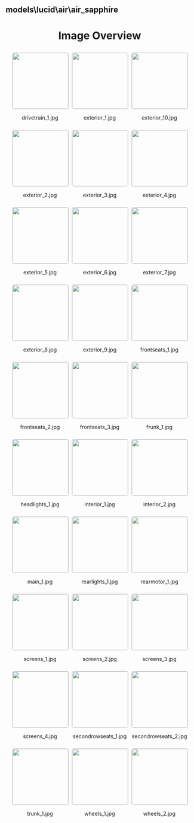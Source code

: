 ## models\lucid\air\air_sapphire


<style>
    .image-gallery {
        display: flex;
        flex-wrap: wrap;
        gap: 10px;
        justify-content: center;
        padding: 10px;
    }
    .image-gallery img {
        width: 150px;
        height: auto;
        border: 1px solid #ddd;
        border-radius: 5px;
    }
    .image-gallery div {
        flex: 1 1 calc(33.333% - 20px); /* Three images per row on large screens */
        max-width: 150px;
        text-align: center;
    }
    @media (max-width: 768px) {
        .image-gallery div {
            flex: 1 1 calc(50% - 20px); /* Two images per row on medium screens */
        }
    }
    @media (max-width: 480px) {
        .image-gallery div {
            flex: 1 1 100%; /* One image per row on small screens */
        }
    }
</style>
<h1 style ="text-align: center;"> Image Overview </h1> <div class="image-gallery">
<div>
<img src="https://media.evkx.net/multimedia/models/lucid/air/air_sapphire/drivetrain_1_st.jpg">
<p>drivetrain_1.jpg</p>
</div>
<div>
<img src="https://media.evkx.net/multimedia/models/lucid/air/air_sapphire/exterior_1_st.jpg">
<p>exterior_1.jpg</p>
</div>
<div>
<img src="https://media.evkx.net/multimedia/models/lucid/air/air_sapphire/exterior_10_st.jpg">
<p>exterior_10.jpg</p>
</div>
<div>
<img src="https://media.evkx.net/multimedia/models/lucid/air/air_sapphire/exterior_2_st.jpg">
<p>exterior_2.jpg</p>
</div>
<div>
<img src="https://media.evkx.net/multimedia/models/lucid/air/air_sapphire/exterior_3_st.jpg">
<p>exterior_3.jpg</p>
</div>
<div>
<img src="https://media.evkx.net/multimedia/models/lucid/air/air_sapphire/exterior_4_st.jpg">
<p>exterior_4.jpg</p>
</div>
<div>
<img src="https://media.evkx.net/multimedia/models/lucid/air/air_sapphire/exterior_5_st.jpg">
<p>exterior_5.jpg</p>
</div>
<div>
<img src="https://media.evkx.net/multimedia/models/lucid/air/air_sapphire/exterior_6_st.jpg">
<p>exterior_6.jpg</p>
</div>
<div>
<img src="https://media.evkx.net/multimedia/models/lucid/air/air_sapphire/exterior_7_st.jpg">
<p>exterior_7.jpg</p>
</div>
<div>
<img src="https://media.evkx.net/multimedia/models/lucid/air/air_sapphire/exterior_8_st.jpg">
<p>exterior_8.jpg</p>
</div>
<div>
<img src="https://media.evkx.net/multimedia/models/lucid/air/air_sapphire/exterior_9_st.jpg">
<p>exterior_9.jpg</p>
</div>
<div>
<img src="https://media.evkx.net/multimedia/models/lucid/air/air_sapphire/frontseats_1_st.jpg">
<p>frontseats_1.jpg</p>
</div>
<div>
<img src="https://media.evkx.net/multimedia/models/lucid/air/air_sapphire/frontseats_2_st.jpg">
<p>frontseats_2.jpg</p>
</div>
<div>
<img src="https://media.evkx.net/multimedia/models/lucid/air/air_sapphire/frontseats_3_st.jpg">
<p>frontseats_3.jpg</p>
</div>
<div>
<img src="https://media.evkx.net/multimedia/models/lucid/air/air_sapphire/frunk_1_st.jpg">
<p>frunk_1.jpg</p>
</div>
<div>
<img src="https://media.evkx.net/multimedia/models/lucid/air/air_sapphire/headlights_1_st.jpg">
<p>headlights_1.jpg</p>
</div>
<div>
<img src="https://media.evkx.net/multimedia/models/lucid/air/air_sapphire/interior_1_st.jpg">
<p>interior_1.jpg</p>
</div>
<div>
<img src="https://media.evkx.net/multimedia/models/lucid/air/air_sapphire/interior_2_st.jpg">
<p>interior_2.jpg</p>
</div>
<div>
<img src="https://media.evkx.net/multimedia/models/lucid/air/air_sapphire/main_1_st.jpg">
<p>main_1.jpg</p>
</div>
<div>
<img src="https://media.evkx.net/multimedia/models/lucid/air/air_sapphire/rearlights_1_st.jpg">
<p>rearlights_1.jpg</p>
</div>
<div>
<img src="https://media.evkx.net/multimedia/models/lucid/air/air_sapphire/rearmotor_1_st.jpg">
<p>rearmotor_1.jpg</p>
</div>
<div>
<img src="https://media.evkx.net/multimedia/models/lucid/air/air_sapphire/screens_1_st.jpg">
<p>screens_1.jpg</p>
</div>
<div>
<img src="https://media.evkx.net/multimedia/models/lucid/air/air_sapphire/screens_2_st.jpg">
<p>screens_2.jpg</p>
</div>
<div>
<img src="https://media.evkx.net/multimedia/models/lucid/air/air_sapphire/screens_3_st.jpg">
<p>screens_3.jpg</p>
</div>
<div>
<img src="https://media.evkx.net/multimedia/models/lucid/air/air_sapphire/screens_4_st.jpg">
<p>screens_4.jpg</p>
</div>
<div>
<img src="https://media.evkx.net/multimedia/models/lucid/air/air_sapphire/secondrowseats_1_st.jpg">
<p>secondrowseats_1.jpg</p>
</div>
<div>
<img src="https://media.evkx.net/multimedia/models/lucid/air/air_sapphire/secondrowseats_2_st.jpg">
<p>secondrowseats_2.jpg</p>
</div>
<div>
<img src="https://media.evkx.net/multimedia/models/lucid/air/air_sapphire/trunk_1_st.jpg">
<p>trunk_1.jpg</p>
</div>
<div>
<img src="https://media.evkx.net/multimedia/models/lucid/air/air_sapphire/wheels_1_st.jpg">
<p>wheels_1.jpg</p>
</div>
<div>
<img src="https://media.evkx.net/multimedia/models/lucid/air/air_sapphire/wheels_2_st.jpg">
<p>wheels_2.jpg</p>
</div>
</div>
